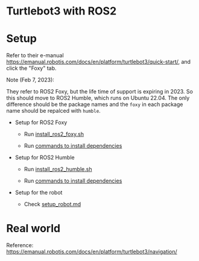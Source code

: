 # Turtlebot3 with ROS2

# Setup

Refer to their e-manual https://emanual.robotis.com/docs/en/platform/turtlebot3/quick-start/, and click the "Foxy" tab.

Note (Feb 7, 2023):

They refer to ROS2 Foxy, but the life time of support is expiring in 2023. So this should move to ROS2 Humble, which runs on Ubuntu 22.04.
The only difference should be the package names and the `foxy` in each package name should be repalced with `humble`.


- Setup for ROS2 Foxy

   - Run [install_ros2_foxy.sh](./ros2_setup/install_ros2_foxy.sh)

   - Run [commands to install dependencies](./ros2_setup/foxy.md)

- Setup for ROS2 Humble

   - Run [install_ros2_humble.sh](./ros2_setup/install_ros2_humble.sh)

   - Run [commands to install dependencies](./ros2_setup/humble.md)

- Setup for the robot

   - Check [setup_robot.md](./ros2_setup/setup_robot.md)

# Real world

Reference: https://emanual.robotis.com/docs/en/platform/turtlebot3/navigation/

## Turtlebot3

Note: establish an access point and have turtlebot3 automatically access it

Find the IP of turtlebot3
```
arp -a
```

Log in to turtlebot3 by SSH
```
ssh ubuntu@<IP address>
```

Then, launch the file.
```
ros2 launch turtlebot3_bringup robot.launch.py
```

## SLAM
```
ros2 launch turtlebot3_cartographer cartographer.launch.py
ros2 run nav2_map_server map_saver_cli -f ~/test
```

## Navigation
```
ros2 launch turtlebot3_navigation2 navigation2.launch.py map:=$HOME/test.yaml
```

# Simulation

Reference: https://emanual.robotis.com/docs/en/platform/turtlebot3/navigation/

To install the simulation package (ROS Humble)
```
sudo apt install ros-humble-turtlebot3-gazebo
```

## Gazebo
```
ros2 launch turtlebot3_gazebo turtlebot3_world.launch.py
```

## SLAM
```
ros2 launch turtlebot3_cartographer cartographer.launch.py
ros2 run nav2_map_server map_saver_cli -f ~/map
```

## Navigation
```
ros2 launch turtlebot3_navigation2 navigation2.launch.py use_sim_time:=True map:=$HOME/map.yaml
```

# control

## keyboard
```
ros2 run turtlebot3_teleop teleop_keyboard
```

## joypad
```
ros2 run joy joy_node
```

```
ros2 run teleop_twist_joy teleop_node
```

to check the game pad button
```
sudo jstest /dev/input/js0
```

### Sanwa gamepad config

reference: https://docs.ros.org/en/foxy/Guides/Node-arguments.html

#### by one-line command line
```
ros2 run teleop_twist_joy teleop_node --ros-args -p enable_button:=8 -p enable_turbo_button:=9 -p axis_linear.x:=1 -p axis_angular.yaw:=0 -p scale_linear.x:=0.1 -p scale_linear_turbo.x:=0.2 -p scale_angular.yaw:=1.0
```

#### by using a config file
sanwa.config.yaml
```
teleop_twist_joy_node:
  ros__parameters:
    axis_linear:  # Left thumb stick vertical
      x: 1
    scale_linear:
      x: 0.1
    scale_linear_turbo:
      x: 0.2

    axis_angular:  # Left thumb stick horizontal
      yaw: 0
    scale_angular:
      yaw: 1.0

    enable_button: 8  # Right trigger button 1
    enable_turbo_button: 9  # Right trigger button 2
```

```
ros2 run teleop_twist_joy teleop_node --ros-args --params-file sanwa.config.yaml
```
